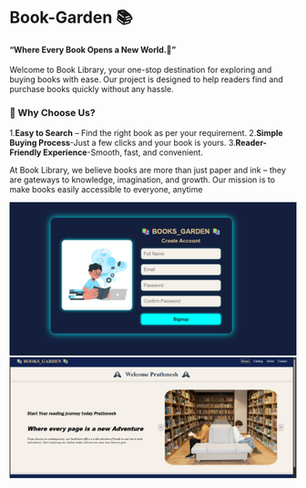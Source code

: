 # Book-Garden 📚

#### “Where Every Book Opens a New World.📖”


<p>Welcome to Book Library, your one-stop destination for exploring and buying books with ease.
Our project is designed to help readers find and purchase books quickly without any hassle.<p>

### 🤔 Why Choose Us?
1.**Easy to Search** – Find the right book as per your requirement.
2.**Simple Buying Process**-Just a few clicks and your book is yours.
3.**Reader-Friendly Experience**-Smooth, fast, and convenient.

<p>
At Book Library, we believe books are more than just paper and ink – they are gateways to knowledge, imagination, and growth. Our mission is to make books easily accessible to everyone, anytime
</p>    

![UI](img/ui.1.png)
![UI](img/home_page.png)
